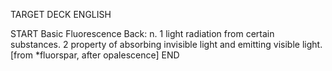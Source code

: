 TARGET DECK
ENGLISH

START
Basic
Fluorescence
Back: n. 1 light radiation from certain substances. 2 property of absorbing invisible light and emitting visible light. [from *fluorspar, after opalescence]
END
